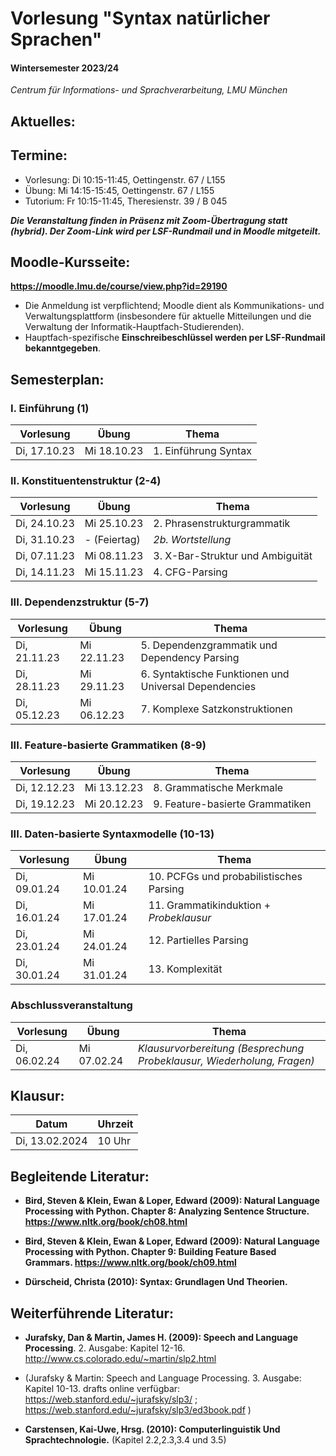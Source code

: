 # Vorlesung "Syntax natürlicher Sprachen"

#### Wintersemester 2023/24

*Centrum für Informations- und Sprachverarbeitung, LMU München*


## Aktuelles:


## Termine:

- Vorlesung: Di 10:15-11:45, Oettingenstr. 67 / L155
- Übung: Mi 14:15-15:45, Oettingenstr. 67 / L155
- Tutorium: Fr 10:15-11:45, Theresienstr. 39 / B 045

***Die Veranstaltung finden in Präsenz mit Zoom-Übertragung statt (hybrid). Der Zoom-Link wird per LSF-Rundmail und in Moodle mitgeteilt.***



## Moodle-Kursseite:

**https://moodle.lmu.de/course/view.php?id=29190**

- Die Anmeldung ist verpflichtend; Moodle dient als Kommunikations- und Verwaltungsplattform (insbesondere für aktuelle Mitteilungen und die Verwaltung der Informatik-Hauptfach-Studierenden).
- Hauptfach-spezifische **Einschreibeschlüssel werden per LSF-Rundmail bekanntgegeben**.




## Semesterplan:

### I. Einführung (1)

| Vorlesung |  Übung | Thema 
| ------------- | ------------- | ------------- | 
| Di, 17.10.23 | Mi 18.10.23 | 1. Einführung Syntax | 


### II. Konstituentenstruktur (2-4)

| Vorlesung |  Übung | Thema 
| ------------- | ------------- | ------------- | 
| Di, 24.10.23 | Mi 25.10.23 | 2. Phrasenstrukturgrammatik | 
| Di, 31.10.23 | - (Feiertag) | *2b. Wortstellung* | 
| Di, 07.11.23 | Mi 08.11.23 | 3. X-Bar-Struktur und Ambiguität | 
| Di, 14.11.23 | Mi 15.11.23 | 4. CFG-Parsing | 


### III. Dependenzstruktur (5-7)

| Vorlesung |  Übung | Thema 
| ------------- | ------------- | ------------- | 
| Di, 21.11.23 | Mi 22.11.23 | 5. Dependenzgrammatik und Dependency Parsing | 
| Di, 28.11.23 | Mi 29.11.23 | 6. Syntaktische Funktionen und Universal Dependencies | 
| Di, 05.12.23 | Mi 06.12.23 | 7. Komplexe Satzkonstruktionen | 


### III. Feature-basierte Grammatiken (8-9)

| Vorlesung |  Übung | Thema 
| ------------- | ------------- | ------------- | 
| Di, 12.12.23 | Mi 13.12.23 | 8. Grammatische Merkmale | 
| Di, 19.12.23 | Mi 20.12.23 | 9. Feature-basierte Grammatiken | 


### III. Daten-basierte Syntaxmodelle (10-13)

| Vorlesung |  Übung | Thema 
| ------------- | ------------- | ------------- | 
| Di, 09.01.24 | Mi 10.01.24 | 10. PCFGs und probabilistisches Parsing | 
| Di, 16.01.24 | Mi 17.01.24 | 11. Grammatikinduktion + *Probeklausur* | 
| Di, 23.01.24 | Mi 24.01.24 | 12. Partielles Parsing | 
| Di, 30.01.24 | Mi 31.01.24 | 13. Komplexität | 



### Abschlussveranstaltung

| Vorlesung |  Übung | Thema 
| ------------- | ------------- | ------------- | 
| Di, 06.02.24 | Mi 07.02.24 | *Klausurvorbereitung (Besprechung Probeklausur, Wiederholung, Fragen)* | 



## Klausur:

| Datum  | Uhrzeit | 
| ------------- | ------------- | 
|  Di, 13.02.2024 |  10 Uhr   | 



## Begleitende Literatur:

- **Bird, Steven & Klein, Ewan & Loper, Edward (2009): Natural Language Processing with Python. Chapter 8: Analyzing Sentence Structure. https://www.nltk.org/book/ch08.html** 

- **Bird, Steven & Klein, Ewan & Loper, Edward (2009): Natural Language Processing with Python. Chapter 9: Building Feature Based Grammars. https://www.nltk.org/book/ch09.html** 

- **Dürscheid, Christa (2010): Syntax: Grundlagen Und Theorien.**

## Weiterführende Literatur:

- **Jurafsky, Dan & Martin, James H. (2009): Speech and Language Processing**. 2. Ausgabe: Kapitel 12-16. http://www.cs.colorado.edu/~martin/slp2.html 
- (Jurafsky & Martin: Speech and Language Processing. 3. Ausgabe: Kapitel 10-13. drafts online verfügbar: https://web.stanford.edu/~jurafsky/slp3/ ; https://web.stanford.edu/~jurafsky/slp3/ed3book.pdf )

- **Carstensen, Kai-Uwe, Hrsg. (2010): Computerlinguistik Und Sprachtechnologie.** (Kapitel 2.2,2.3,3.4 und 3.5)